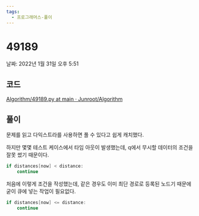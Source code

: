 ```yaml
---
tags:
  - 프로그래머스-풀이
---
```

# 49189

날짜: 2022년 1월 31일 오후 5:51

## 코드

[Algorithm/49189.py at main · Junroot/Algorithm](https://github.com/Junroot/Algorithm/blob/main/programmers/49189.py)

## 풀이

문제를 읽고 다익스트라를 사용하면 풀 수 있다고 쉽게 캐치했다.

하지만 몇몇 테스트 케이스에서 타임 아웃이 발생했는데, q에서 무시할 데이터의 조건을 잘못 썼기 때문이다.

```java
if distances[now] < distance:
	continue
```

처음에 이렇게 조건을 작성했는데, 같은 경우도 이미 최단 경로로 등록된 노드기 때문에 굳이 큐에 넣는 작업이 필요없다.

```java
if distances[now] <= distance:
	continue
```